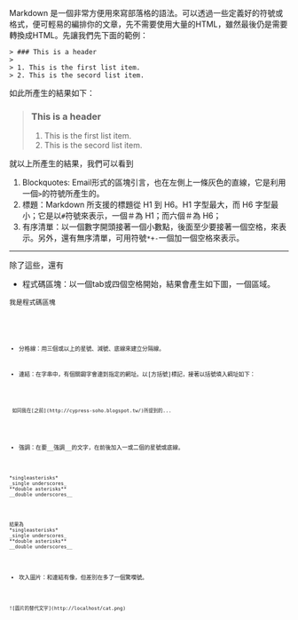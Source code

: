 Markdown  是一個非常方便用來寫部落格的語法。可以透過一些定義好的符號或格式，便可輕易的編排你的文章，先不需要使用大量的HTML，雖然最後仍是需要轉換成HTML。先讓我們先下面的範例：

    > ### This is a header
    > 
    > 1. This is the first list item.
    > 2. This is the secord list item.

如此所產生的結果如下：

> ### This is a header
> 
> 1. This is the first list item.
> 2. This is the secord list item.

就以上所產生的結果，我們可以看到

1. Blockquotes: Email形式的區塊引言，也在左側上一條灰色的直線，它是利用一個<code>&gt;</code>的符號所產生的。
2. 標題：Markdown 所支援的標題從 H1 到 H6。H1 字型最大，而 H6 字型最小；它是以<code>#</code>符號來表示，一個＃為 H1；而六個＃為 H6；
3. 有序清單：以一個數字開頭接著一個小數點，後面至少要接著一個空格，來表示。另外，還有無序清單，可用符號<code>*</code><code>+</code><code>-</code>一個加一個空格來表示。

_____

除了這些，還有

* 程式碼區塊：以一個tab或四個空格開始，結果會產生如下圖，一個區域。
<pre><code>我是程式碼區塊<code></pre>

* 分格線：用三個或以上的星號、減號、底線來建立分隔線。


* 連結：在字串中，有個關𨧞字會連到指定的網址。以\[方括號\]標記，接著以括號填入綱址如下：
<pre><code> 如同我在[之前](http://cypress-soho.blogspot.tw/)所提到的... </code></pre>

* 強調：在要__強調__的文字，在前後加入一或二個的星號或底線。
<pre><code>*singleasterisks*
_single underscores_
**double asterisks**
__double underscores__
</code></pre>
	結果為
    *singleasterisks*
    _single underscores_
    **double asterisks**
    __double underscores__

* 坎入圖片：和連結有像，但差別在多了一個驚嘆號。
<pre><code>![圖片的替代文字](http://localhost/cat.png)</code></pre>


